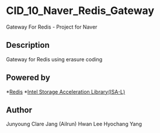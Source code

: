 # CID_10_Naver_Redis_Gateway
Gateway For Redis - Project for Naver

## Description
Gateway for Redis using erasure coding

## Powered by
*[Redis](http://redis.io/)
*[Intel Storage Acceleration Library(ISA-L)](https://github.com/01org/isa-l)

## Author
Junyoung Clare Jang (Ailrun)
Hwan Lee
Hyochang Yang
